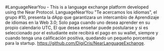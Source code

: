 #LanguageNearYou - This is a language exchange platform developed using the Near Protocol.
LanguageNearYou "Te acercamos los idiomas", el grupo #10, presenta la dApp que garantizara un intercambio de Aprendizaje de idiomas en la Web 3.0; Solo paga cuando uno desea aprender en su propio calendario UTC, El que desea enseñar puede postularse y si es seleccionado por el estudiante este recibirá el pago en su wallet, siempre y cuando tenga una calificación positiva, quedando un pequeño porcentaje para la startup. https://github.com/DigiCris/NearLanguageExchange.
